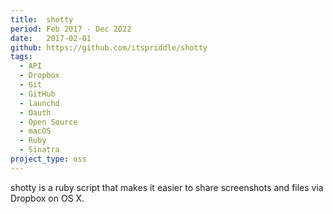 ```yaml
---
title:  shotty
period: Feb 2017 - Dec 2022
date:   2017-02-01
github: https://github.com/itspriddle/shotty
tags:
  - API
  - Dropbox
  - Git
  - GitHub
  - launchd
  - Oauth
  - Open Source
  - macOS
  - Ruby
  - Sinatra
project_type: oss
---
```


shotty is a ruby script that makes it easier to share screenshots and files
via Dropbox on OS X.
